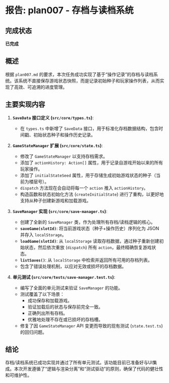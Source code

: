 # 报告: plan007 - 存档与读档系统

## 完成状态

**已完成**

## 概述

根据 `plan007.md` 的要求，本次任务成功实现了基于“操作记录”的存档与读档系统。该系统不直接保存游戏状态快照，而是记录初始种子和玩家操作列表，从而实现了高效、可追溯的进度管理。

## 主要实现内容

1.  **`SaveData` 接口定义 (`src/core/types.ts`)**:
    - 在 `types.ts` 中新增了 `SaveData` 接口，用于标准化存档数据结构，包含时间戳、初始状态种子和操作历史记录。

2.  **`GameStateManager` 扩展 (`src/core/state.ts`)**:
    - 修改了 `GameStateManager` 以支持存档需求。
    - 添加了 `actionHistory: Action[]` 属性，用于记录自游戏开始以来的所有玩家操作。
    - 添加了 `initialStateSeed` 属性，用于存储生成初始游戏状态的种子（当前为楼层号）。
    - `dispatch` 方法现在会自动将每一个 `action` 推入 `actionHistory`。
    - 构造函数和状态初始化方法 (`createInitialState`) 进行了重构，以更好地支持从种子创建新游戏和加载游戏。

3.  **`SaveManager` 实现 (`src/core/save-manager.ts`)**:
    - 创建了全新的 `SaveManager` 类，作为处理所有存档/读档逻辑的核心。
    - **`saveGame(slotId)`**: 将当前游戏状态（种子+操作历史）序列化为 JSON 并存入 `localStorage`。
    - **`loadGame(slotId)`**: 从 `localStorage` 读取存档数据，通过种子重新创建初始状态，然后依次重放 (`dispatch`) 所有 `action`，最终精确恢复游戏状态。
    - **`listSaves()`**: 从 `localStorage` 中检索并返回所有可用的存档列表。
    - 包含了错误处理机制，以应对无效或损坏的存档数据。

4.  **单元测试 (`src/core/tests/save-manager.test.ts`)**:
    - 编写了全面的单元测试来验证 `SaveManager` 的功能。
    - 测试覆盖了以下场景：
        - 成功保存和加载游戏。
        - 验证加载后的状态与保存前完全一致。
        - 正确列出所有存档。
        - 优雅地处理不存在或已损坏的存档槽。
    - 修复了因 `GameStateManager` API 变更而导致的现有测试 (`state.test.ts`) 的回归问题。

## 结论

存档/读档系统已成功实现并通过了所有单元测试。该功能目前已准备好与UI集成。本次开发遵循了“逻辑与渲染分离”和“测试驱动”的原则，确保了代码的健壮性和可维护性。
